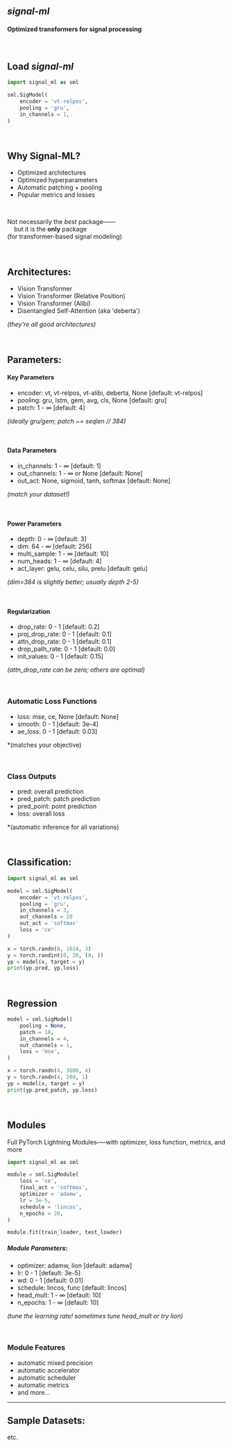 ##  *signal-ml*

#### Optimized transformers for signal processing

&nbsp;

## Load *signal-ml*

```python
import signal_ml as sml

sml.SigModel(
    encoder = 'vt-relpos',
    pooling = 'gru',
    in_channels = 1,
)
```

&nbsp;

## Why Signal-ML?
 - Optimized architectures
 - Optimized hyperparameters
 - Automatic patching + pooling
 - Popular metrics and losses

&nbsp;

Not necessarily the *best* package——<br>
&nbsp;&nbsp;&nbsp;&nbsp;but it is the **only** package<br>
(for transformer-based signal modeling)

&nbsp;

## Architectures:
 - Vision Transformer
 - Vision Transformer (Relative Position)
 - Vision Transformer (Alibi)
 - Disentangled Self-Attention (aka 'deberta')

*(they're all good architectures)*

&nbsp;

## Parameters:

#### Key Parameters
 - encoder: vt, vt-relpos, vt-alibi, deberta, None [default: vt-relpos]
 - pooling: gru, lstm, gem, avg, cls, None [default: gru]
 - patch: 1 - ∞ [default: 4]

*(ideally gru/gem; patch ~= seqlen // 384)*

&nbsp;

#### Data Parameters
 - in_channels: 1 - ∞ [default: 1]
 - out_channels: 1 - ∞ or None [default: None]
 - out_act: None, sigmoid, tanh, softmax [default: None]

*(match your dataset!)*

&nbsp;

#### Power Parameters
 - depth: 0 - ∞ [default: 3]
 - dim: 64 - ∞ [default: 256]
 - multi_sample: 1 - ∞ [default: 10]
 - num_heads: 1 - ∞ [default: 4]
 - act_layer: gelu, celu, silu, prelu [default: gelu]

*(dim=384 is slightly better; usually depth 2-5)*

&nbsp;

#### Regularization 
 - drop_rate: 0 - 1 [default: 0.2]
 - proj_drop_rate: 0 - 1 [default: 0.1]
 - attn_drop_rate: 0 - 1 [default: 0.1]
 - drop_path_rate: 0 - 1 [default: 0.0]
 - init_values: 0 - 1 [default: 0.15]

*(attn_drop_rate can be zero; others are optimal)*

&nbsp;

### Automatic Loss Functions
 - loss: mse, ce, None [default: None]
 - smooth: 0 - 1 [default: 3e-4]
 - ae_loss: 0 - 1 [default: 0.03]

*(matches your objective)

&nbsp;

### Class Outputs

 - pred: overall prediction 
 - pred_patch: patch prediction
 - pred_point: point prediction
 - loss: overall loss

*(automatic inference for all variations)

&nbsp;

## Classification:

```python
import signal_ml as sml

model = sml.SigModel(
    encoder = 'vt-relpos',
    pooling = 'gru',
    in_channels = 3,
    out_channels = 20
    out_act = 'softmax'
    loss = 'ce'
)

x = torch.randn(8, 1024, 3)
y = torch.randint(0, 20, (8, ))
yp = model(x, target = y)
print(yp.pred, yp.loss)

```

&nbsp;

## Regression 

```python
model = sml.SigModel(
    pooling = None,
    patch = 18,
    in_channels = 4,
    out_channels = 1, 
    loss = 'mse',
)

x = torch.randn(4, 3600, 4)
y = torch.randn(4, 200, 1)
yp = model(x, target = y)
print(yp.pred_patch, yp.loss)

```

&nbsp;

## Modules

Full PyTorch Lightning Modules—–with optimizer, loss function, metrics, and more 

```python
import signal_ml as sml

module = sml.SigModule(
    loss = 'ce',
    final_act = 'softmax',
    optimizer = 'adamw',
    lr = 3e-5,
    schedule = 'lincos',
    n_epochs = 20,
)

module.fit(train_loader, test_loader)

```

##### Module Parameters:
 - optimizer: adamw, lion [default: adamw]
 - lr: 0 - 1 [default: 3e-5]
 - wd: 0 - 1 [default: 0.01]
 - schedule: lincos, func [default: lincos]
 - head_mult: 1 - ∞ [default: 10]
 - n_epochs: 1 - ∞ [default: 10]

*(tune the learning rate! sometimes tune head_mult or try lion)*

&nbsp;

### Module Features
 - automatic mixed precision 
 - automatic accelerator 
 - automatic scheduler 
 - automatic metrics 
 - and more...

***

## Sample Datasets:

etc. 







